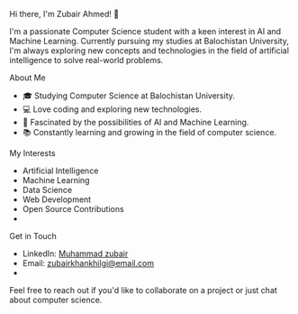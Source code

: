 
 Hi there, I'm Zubair Ahmed! 👋

I'm a passionate Computer Science student with a keen interest in AI and Machine Learning. Currently pursuing my studies at Balochistan University,
I'm always exploring new concepts and technologies in the field of artificial intelligence to solve real-world problems.

About Me

- 🎓 Studying Computer Science at Balochistan University.
- 💻 Love coding and exploring new technologies.
- 🤖 Fascinated by the possibilities of AI and Machine Learning.
- 📚 Constantly learning and growing in the field of computer science.

 My Interests

- Artificial Intelligence
- Machine Learning
- Data Science
- Web Development
- Open Source Contributions
- 

Get in Touch

- LinkedIn: [Muhammad zubair](#)
- Email: zubairkhankhilgi@email.com
- 
Feel free to reach out if you'd like to collaborate on a project or just chat about computer science.
